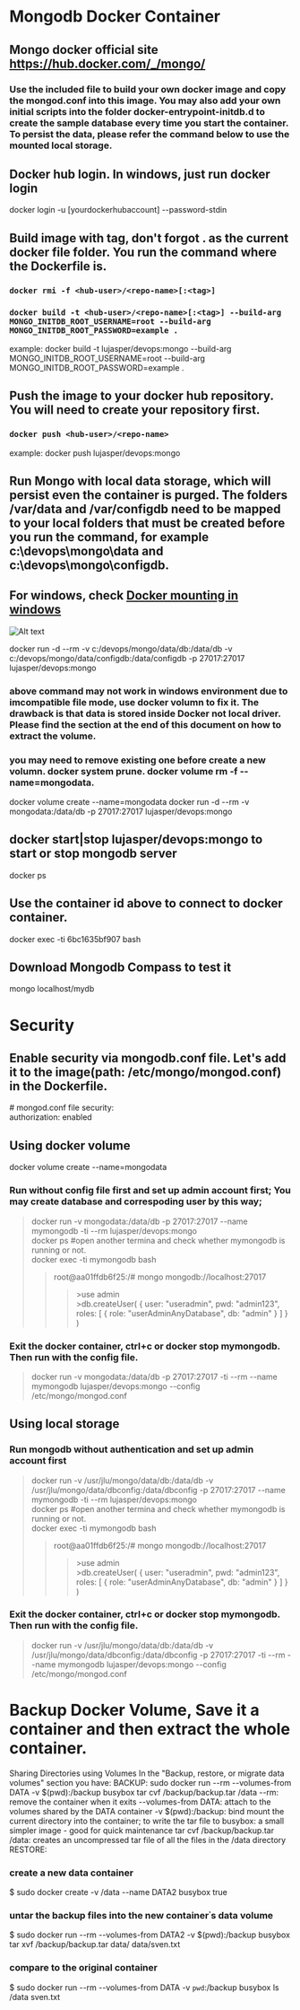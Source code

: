 
# Mongodb Docker Container
## Mongo docker official site https://hub.docker.com/_/mongo/
### Use the included file to build your own docker image and copy the mongod.conf into this image. You may also add your own initial scripts into the folder docker-entrypoint-initdb.d to create the sample database every time you start the container. To persist the data, please refer the command below to use the mounted local storage.

## Docker hub login. In windows, just run docker login
docker login -u [yourdockerhubaccount] --password-stdin
## Build image with tag, don't forgot . as the current docker file folder. You run the command where the Dockerfile is.
### `docker rmi -f <hub-user>/<repo-name>[:<tag>]`
### `docker build -t <hub-user>/<repo-name>[:<tag>] --build-arg MONGO_INITDB_ROOT_USERNAME=root --build-arg MONGO_INITDB_ROOT_PASSWORD=example .`
example: docker build -t lujasper/devops:mongo --build-arg MONGO_INITDB_ROOT_USERNAME=root --build-arg MONGO_INITDB_ROOT_PASSWORD=example .  
## Push the image to your docker hub repository. You will need to create your repository first. 
### `docker push <hub-user>/<repo-name>`
example: docker push lujasper/devops:mongo  

## Run Mongo with local data storage, which will persist even the container is purged. The folders /var/data and /var/configdb need to be mapped to your local folders that must be created before you run the command, for example c:\devops\mongo\data and c:\devops\mongo\configdb.
## For windows, check [Docker mounting in windows](https://rominirani.com/docker-on-windows-mounting-host-directories-d96f3f056a2c)
![Alt text](./images/dockersettings.jpg?raw=true "Docker Settings")

docker run -d --rm -v c:/devops/mongo/data/db:/data/db -v c:/devops/mongo/data/configdb:/data/configdb -p 27017:27017  lujasper/devops:mongo 
### above command may not work in windows environment due to imcompatible file mode, use docker volumn to fix it. The drawback is that data is stored inside Docker not local driver. Please find the section at the end of this document on how to extract the volume.
### you may need to remove existing one before create a new volumn. docker system prune. docker volume rm -f --name=mongodata. 
docker volume create --name=mongodata
docker run -d --rm -v mongodata:/data/db -p 27017:27017  lujasper/devops:mongo 
## docker start|stop lujasper/devops:mongo to start or stop mongodb server

docker ps
## Use the container id above to connect to docker container.
docker exec -ti 6bc1635bf907 bash

## Download Mongodb Compass to test it
mongo localhost/mydb

# Security
## Enable security via mongodb.conf file. Let's add it to the image(path: /etc/mongo/mongod.conf) in the Dockerfile. 
\# mongod.conf file
security:  
   authorization: enabled
## Using docker volume
docker volume create --name=mongodata
### Run without config file first and set up admin account first; You may create database and correspoding user by this way;
> docker run -v mongodata:/data/db -p 27017:27017 --name mymongodb  -ti --rm lujasper/devops:mongo   
> docker ps #open another termina and check whether mymongodb is running or not.   
> docker exec -ti mymongodb bash   
>>  root@aa01ffdb6f25:/# mongo mongodb://localhost:27017   
>>>   \>use admin   
      \>db.createUser(
      {
        user: "useradmin",
        pwd: "admin123",
        roles: [ { role: "userAdminAnyDatabase", db: "admin" } ]
      }
    )
### Exit the docker container, ctrl+c or docker stop mymongodb. Then run with the config file.
> docker run -v mongodata:/data/db -p 27017:27017 -ti --rm --name mymongodb lujasper/devops:mongo --config /etc/mongo/mongod.conf     

## Using local storage
### Run mongodb without authentication and set up admin account first
> docker run -v /usr/jlu/mongo/data/db:/data/db -v /usr/jlu/mongo/data/dbconfig:/data/dbconfig -p 27017:27017 --name mymongodb  -ti --rm lujasper/devops:mongo   
> docker ps #open another termina and check whether mymongodb is running or not.   
> docker exec -ti mymongodb bash   
>>  root@aa01ffdb6f25:/# mongo mongodb://localhost:27017   
>>>   \>use admin   
      \>db.createUser(
      {
        user: "useradmin",
        pwd: "admin123",
        roles: [ { role: "userAdminAnyDatabase", db: "admin" } ]
      }
    )
### Exit the docker container, ctrl+c or docker stop mymongodb. Then run with the config file.
> docker run -v /usr/jlu/mongo/data/db:/data/db -v /usr/jlu/mongo/data/dbconfig:/data/dbconfig -p 27017:27017 -ti --rm --name mymongodb lujasper/devops:mongo --config /etc/mongo/mongod.conf 

# Backup Docker Volume, Save it a container and then extract the whole container.
Sharing Directories using Volumes
In the "Backup, restore, or migrate data volumes" section you have:
BACKUP:
sudo docker run --rm --volumes-from DATA -v $(pwd):/backup busybox tar cvf /backup/backup.tar /data
--rm: remove the container when it exits
--volumes-from DATA: attach to the volumes shared by the DATA container
-v $(pwd):/backup: bind mount the current directory into the container; to write the tar file to
busybox: a small simpler image - good for quick maintenance
tar cvf /backup/backup.tar /data: creates an uncompressed tar file of all the files in the /data directory
RESTORE:

### create a new data container
$ sudo docker create -v /data --name DATA2 busybox true
### untar the backup files into the new container᾿s data volume
$ sudo docker run --rm --volumes-from DATA2 -v $(pwd):/backup busybox tar xvf /backup/backup.tar
data/
data/sven.txt
### compare to the original container
$ sudo docker run --rm --volumes-from DATA -v `pwd`:/backup busybox ls /data
sven.txt